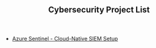 <header>
<h2>Cybersecurity Project List</h2>
</header>

  - [Azure Sentinel - Cloud-Native SIEM Setup](https://github.com/andrew-morley-2/cybersecurity-azure-sentinel)

<header>
